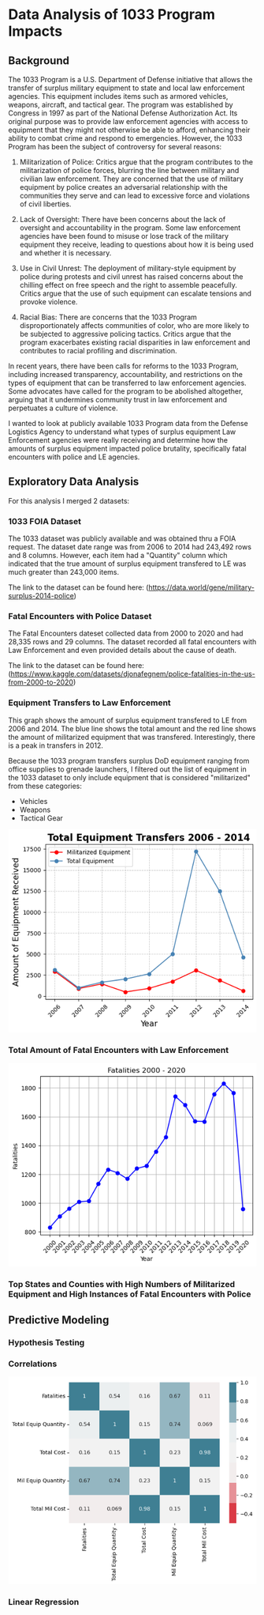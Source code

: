 # Data Analysis of 1033 Program Impacts

## Background

The 1033 Program is a U.S. Department of Defense initiative that allows the transfer of surplus military equipment to state and local law enforcement agencies. This equipment includes items such as armored vehicles, weapons, aircraft, and tactical gear.
The program was established by Congress in 1997 as part of the National Defense Authorization Act. Its original purpose was to provide law enforcement agencies with access to equipment that they might not otherwise be able to afford, enhancing their ability to combat crime and respond to emergencies.
However, the 1033 Program has been the subject of controversy for several reasons:

1. Militarization of Police: Critics argue that the program contributes to the militarization of police forces, blurring the line between military and civilian law enforcement. They are concerned that the use of military equipment by police creates an adversarial relationship with the communities they serve and can lead to excessive force and violations of civil liberties.

2. Lack of Oversight: There have been concerns about the lack of oversight and accountability in the program. Some law enforcement agencies have been found to misuse or lose track of the military equipment they receive, leading to questions about how it is being used and whether it is necessary.

3. Use in Civil Unrest: The deployment of military-style equipment by police during protests and civil unrest has raised concerns about the chilling effect on free speech and the right to assemble peacefully. Critics argue that the use of such equipment can escalate tensions and provoke violence.

4. Racial Bias: There are concerns that the 1033 Program disproportionately affects communities of color, who are more likely to be subjected to aggressive policing tactics. Critics argue that the program exacerbates existing racial disparities in law enforcement and contributes to racial profiling and discrimination.

In recent years, there have been calls for reforms to the 1033 Program, including increased transparency, accountability, and restrictions on the types of equipment that can be transferred to law enforcement agencies. Some advocates have called for the program to be abolished altogether, arguing that it undermines community trust in law enforcement and perpetuates a culture of violence.

I wanted to look at publicly available 1033 Program data from the Defense Logistics Agency to understand what types of surplus equipment Law Enforcement agencies were really receiving and determine how the amounts of surplus equipment impacted police brutality, specifically fatal encounters with police and LE agencies.

## Exploratory Data Analysis

For this analysis I merged 2 datasets:

### 1033 FOIA Dataset

The 1033 dataset was publicly available and was obtained thru a FOIA request. The dataset date range was from 2006 to 2014 had 243,492 rows and 8 columns. However, each item had a "Quantity" column which indicated that the true amount of surplus equipment transfered to LE was much greater than 243,000 items.

The link to the dataset can be found here: (https://data.world/gene/military-surplus-2014-police)

### Fatal Encounters with Police Dataset

The Fatal Encounters dateset collected data from 2000 to 2020 and had 28,335 rows and 29 columns. The dataset recorded all fatal encounters with Law Enforcement and even provided details about the cause of death.

The link to the dataset can be found here: (https://www.kaggle.com/datasets/djonafegnem/police-fatalities-in-the-us-from-2000-to-2020)

### Equipment Transfers to Law Enforcement

This graph shows the amount of surplus equipment transfered to LE from 2006 and 2014. The blue line shows the total amount and the red line shows the amount of militarized equipment that was transfered. Interestingly, there is a peak in transfers in 2012.

Because the 1033 program transfers surplus DoD equipment ranging from office supplies to grenade launchers, I filtered out the list of equipment in the 1033 dataset to only include equipment that is considered "militarized" from these categories:

- Vehicles
- Weapons
- Tactical Gear


![Alt text](images/Equipment_per_year.png)

### Total Amount of Fatal Encounters with Law Enforcement
![Alt text](images/Fatalities_Over_Time.png)

### Top States and Counties with High Numbers of Militarized Equipment and High Instances of Fatal Encounters with Police

## Predictive Modeling

### Hypothesis Testing

### Correlations
![Alt text](images/heatmap.png)
### Linear Regression 
